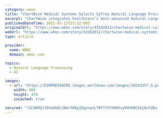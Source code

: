 ```yaml
---
category: news
title: "ChartWise Medical Systems Selects SyTrue Natural Language Processing to Improve Clinical Documentation Review"
excerpt: "ChartWise integrates healthcare’s most-advanced Natural Language Processing Operating System, NLP OS™ into its NotePath™ AI-based chart review system, an innovative documentation improvement ..."
publishedDateTime: 2021-01-12T23:22:00Z
originalUrl: "https://www.wboc.com/story/43162812/chartwise-medical-systems-selects-sytrue-natural-language-processing-to-improve-clinical-documentation-review"
webUrl: "https://www.wboc.com/story/43162812/chartwise-medical-systems-selects-sytrue-natural-language-processing-to-improve-clinical-documentation-review"
type: article

provider:
  name: WBOC
  domain: wboc.com

topics:
  - Natural Language Processing
  - AI

images:
  - url: "https://EINPRESSWIRE.images.worldnow.com/images/20243357_G.png?lastEditedDate=1610466746000"
    width: 900
    height: 470
    isCached: true

secured: "lGL9KROJI0YwGb8L5A8+TK6pjDgo+poLTNffYVYX0Ohvy9OYKBCkAj8chZBujV4Y7PICXIgUV3nXQ02vMz9YxAFV+lW4oUdp8WkKO4Fn7+gypv5WgoTVse/wY3TM5DtJk5Urb8ccXBBCkDhgG1gTDY2uHiNE15TEdIGJ9NRCxZscAFdflsbQoWpaYQFXcx8vakcYOKYqz4led/ZL+a77qhq/cs+QoiuVknEFc9Kej2Sfcae2gFPxgFX1biazvGax8wmh5LvaUk5VEb1woGkpQWBf0bP6ZkoiZkNbbc/6SoAPUVaMiV1FCmJp4bmSEoFKLaFgoPweCOty9txzzxOSxKvu76ok28cYru/mf5MftXY=;8X3tCZsFb7RbdvQfG4zQpg=="
---
```


